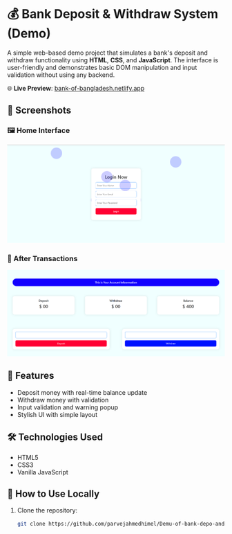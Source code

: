 # 💰 Bank Deposit & Withdraw System (Demo)

A simple web-based demo project that simulates a bank's deposit and withdraw functionality using **HTML**, **CSS**, and **JavaScript**. The interface is user-friendly and demonstrates basic DOM manipulation and input validation without using any backend.

🌐 **Live Preview**: [bank-of-bangladesh.netlify.app](https://bank-of-bangladesh.netlify.app/)

## 📸 Screenshots

### 🖼️ Home Interface
![Screenshot](https://github.com/parvejahmedhimel/Demu-of-bank-depo-and-withdraw/blob/main/Screenshot%202025-06-13%20192755.png)

### 🧮 After Transactions
![Screenshot](https://github.com/parvejahmedhimel/Demu-of-bank-depo-and-withdraw/blob/main/Screenshot%202025-06-13%20192803.png)

## 🚀 Features

- Deposit money with real-time balance update
- Withdraw money with validation
- Input validation and warning popup
- Stylish UI with simple layout

## 🛠️ Technologies Used

- HTML5
- CSS3
- Vanilla JavaScript

## 📂 How to Use Locally

1. Clone the repository:
   ```bash
   git clone https://github.com/parvejahmedhimel/Demu-of-bank-depo-and-withdraw.git
